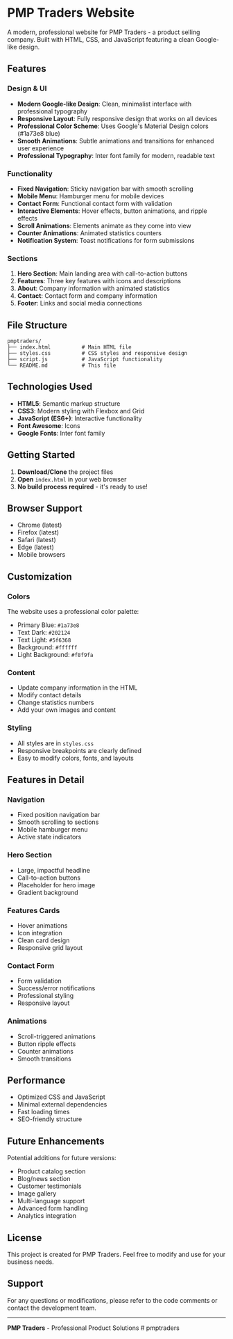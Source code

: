 # PMP Traders Website

A modern, professional website for PMP Traders - a product selling company. Built with HTML, CSS, and JavaScript featuring a clean Google-like design.

## Features

### Design & UI
- **Modern Google-like Design**: Clean, minimalist interface with professional typography
- **Responsive Layout**: Fully responsive design that works on all devices
- **Professional Color Scheme**: Uses Google's Material Design colors (#1a73e8 blue)
- **Smooth Animations**: Subtle animations and transitions for enhanced user experience
- **Professional Typography**: Inter font family for modern, readable text

### Functionality
- **Fixed Navigation**: Sticky navigation bar with smooth scrolling
- **Mobile Menu**: Hamburger menu for mobile devices
- **Contact Form**: Functional contact form with validation
- **Interactive Elements**: Hover effects, button animations, and ripple effects
- **Scroll Animations**: Elements animate as they come into view
- **Counter Animations**: Animated statistics counters
- **Notification System**: Toast notifications for form submissions

### Sections
1. **Hero Section**: Main landing area with call-to-action buttons
2. **Features**: Three key features with icons and descriptions
3. **About**: Company information with animated statistics
4. **Contact**: Contact form and company information
5. **Footer**: Links and social media connections

## File Structure

```
pmptraders/
├── index.html          # Main HTML file
├── styles.css          # CSS styles and responsive design
├── script.js           # JavaScript functionality
└── README.md           # This file
```

## Technologies Used

- **HTML5**: Semantic markup structure
- **CSS3**: Modern styling with Flexbox and Grid
- **JavaScript (ES6+)**: Interactive functionality
- **Font Awesome**: Icons
- **Google Fonts**: Inter font family

## Getting Started

1. **Download/Clone** the project files
2. **Open** `index.html` in your web browser
3. **No build process required** - it's ready to use!

## Browser Support

- Chrome (latest)
- Firefox (latest)
- Safari (latest)
- Edge (latest)
- Mobile browsers

## Customization

### Colors
The website uses a professional color palette:
- Primary Blue: `#1a73e8`
- Text Dark: `#202124`
- Text Light: `#5f6368`
- Background: `#ffffff`
- Light Background: `#f8f9fa`

### Content
- Update company information in the HTML
- Modify contact details
- Change statistics numbers
- Add your own images and content

### Styling
- All styles are in `styles.css`
- Responsive breakpoints are clearly defined
- Easy to modify colors, fonts, and layouts

## Features in Detail

### Navigation
- Fixed position navigation bar
- Smooth scrolling to sections
- Mobile hamburger menu
- Active state indicators

### Hero Section
- Large, impactful headline
- Call-to-action buttons
- Placeholder for hero image
- Gradient background

### Features Cards
- Hover animations
- Icon integration
- Clean card design
- Responsive grid layout

### Contact Form
- Form validation
- Success/error notifications
- Professional styling
- Responsive layout

### Animations
- Scroll-triggered animations
- Button ripple effects
- Counter animations
- Smooth transitions

## Performance

- Optimized CSS and JavaScript
- Minimal external dependencies
- Fast loading times
- SEO-friendly structure

## Future Enhancements

Potential additions for future versions:
- Product catalog section
- Blog/news section
- Customer testimonials
- Image gallery
- Multi-language support
- Advanced form handling
- Analytics integration

## License

This project is created for PMP Traders. Feel free to modify and use for your business needs.

## Support

For any questions or modifications, please refer to the code comments or contact the development team.

---

**PMP Traders** - Professional Product Solutions # pmptraders

